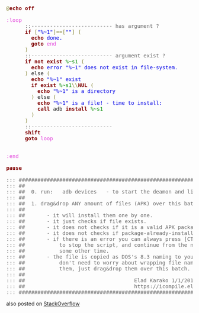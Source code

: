 <pre><span style='color:#808030; '>@</span><span style='color:#800000; font-weight:bold; '>echo off</span>

<span style='color:#e34adc; '>:loop</span>
<span style='color:#696969; '>&#xa0;&#xa0;&#xa0;&#xa0;&#xa0;&#xa0;::-------------------------- has argument ?</span>
      <span style='color:#800000; font-weight:bold; '>if</span> <span style='color:#808030; '>[</span><span style='color:#0000e6; '>"%~1"</span><span style='color:#808030; '>]</span><span style='color:#808030; '>=</span><span style='color:#808030; '>=</span><span style='color:#808030; '>[</span><span style='color:#0000e6; '>""</span><span style='color:#808030; '>]</span> <span style='color:#808030; '>(</span>
        <span style='color:#800000; font-weight:bold; '>echo</span><span style='color:#0000e6; '> done.</span>
        <span style='color:#800000; font-weight:bold; '>goto </span><span style='color:#e34adc; '>end</span>
      <span style='color:#808030; '>)</span>
<span style='color:#696969; '>&#xa0;&#xa0;&#xa0;&#xa0;&#xa0;&#xa0;::-------------------------- argument exist ?</span>
      <span style='color:#800000; font-weight:bold; '>if</span> <span style='color:#800000; font-weight:bold; '>not</span> <span style='color:#800000; font-weight:bold; '>exist</span> <span style='color:#008c00; '>%~s1</span> <span style='color:#808030; '>(</span>
        <span style='color:#800000; font-weight:bold; '>echo</span><span style='color:#0000e6; '> error "%~1" does not exist in file-system.</span>
      <span style='color:#808030; '>)</span> else <span style='color:#808030; '>(</span>
        <span style='color:#800000; font-weight:bold; '>echo</span><span style='color:#0000e6; '> "%~1" exist</span>
        <span style='color:#800000; font-weight:bold; '>if</span> <span style='color:#800000; font-weight:bold; '>exist</span> <span style='color:#008c00; '>%~s1</span><span style='color:#808030; '>\\</span><span style='color:#800000; font-weight:bold; '>NUL</span> <span style='color:#808030; '>(</span>
          <span style='color:#800000; font-weight:bold; '>echo</span><span style='color:#0000e6; '> "%~1" is a directory</span>
        <span style='color:#808030; '>)</span> else <span style='color:#808030; '>(</span>
          <span style='color:#800000; font-weight:bold; '>echo</span><span style='color:#0000e6; '> "%~1" is a file! - time to install:</span>
          <span style='color:#800000; font-weight:bold; '>call</span> adb <span style='color:#800000; font-weight:bold; '>install</span> <span style='color:#008c00; '>%~s1</span>
        <span style='color:#808030; '>)</span>
      <span style='color:#808030; '>)</span>
<span style='color:#696969; '>&#xa0;&#xa0;&#xa0;&#xa0;&#xa0;&#xa0;::--------------------------</span>
      <span style='color:#800000; font-weight:bold; '>shift</span>
      <span style='color:#800000; font-weight:bold; '>goto </span><span style='color:#e34adc; '>loop</span>
      
      
<span style='color:#e34adc; '>:end</span>

<span style='color:#800000; font-weight:bold; '>pause</span>

<span style='color:#696969; '>::: ##########################################################################</span>
<span style='color:#696969; '>::: ##                                                                      ##</span>
<span style='color:#696969; '>::: ##  0. run:   adb devices   - to start the deamon and list your device  ##</span>
<span style='color:#696969; '>::: ##                                                                      ##</span>
<span style='color:#696969; '>::: ##  1. drag&amp;drop ANY amount of files (APK) over this batch files,       ##</span>
<span style='color:#696969; '>::: ##                                                                      ##</span>
<span style='color:#696969; '>::: ##       - it will install them one by one.                             ##</span>
<span style='color:#696969; '>::: ##       - it just checks if file exists.                               ##</span>
<span style='color:#696969; '>::: ##       - it does not checks if it is a valid APK package              ##</span>
<span style='color:#696969; '>::: ##       - it does not checks if package-already-installed              ##</span>
<span style='color:#696969; '>::: ##       - if there is an error you can always press [CTRL]+[C]         ##</span>
<span style='color:#696969; '>::: ##           to stop the script, and continue from the next one,        ##</span>
<span style='color:#696969; '>::: ##           some other time.                                           ##</span>
<span style='color:#696969; '>::: ##       - the file is copied as DOS's 8.3 naming to you                ##</span>
<span style='color:#696969; '>::: ##           don't need to worry about wrapping file names or renaming  ##</span>
<span style='color:#696969; '>::: ##           them, just drag&amp;drop them over this batch.                 ##</span>
<span style='color:#696969; '>::: ##                                                                      ##</span>
<span style='color:#696969; '>::: ##                                   Elad Karako 1/1/2016               ##</span>
<span style='color:#696969; '>::: ##                                   https://icompile.eladkarako.com     ##</span>
<span style='color:#696969; '>::: ##########################################################################</span>
</pre>
also posted on <a href="http://stackoverflow.com/a/34553043/257319" target="_blank">StackOverflow</a>